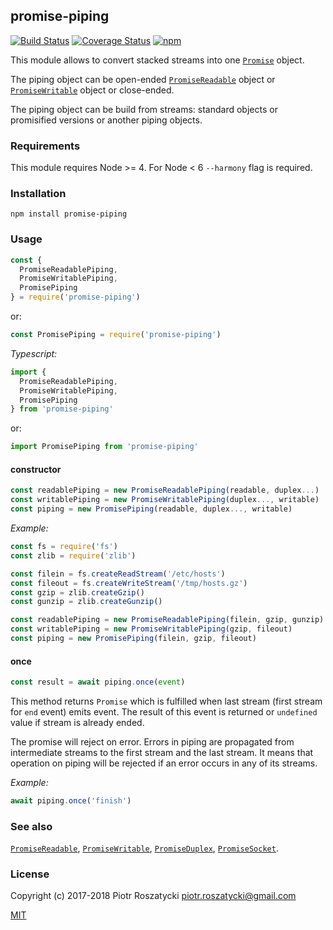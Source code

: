 ## promise-piping

[![Build Status](https://secure.travis-ci.org/dex4er/js-promise-piping.svg)](http://travis-ci.org/dex4er/js-promise-piping) [![Coverage Status](https://coveralls.io/repos/github/dex4er/js-promise-piping/badge.svg)](https://coveralls.io/github/dex4er/js-promise-piping) [![npm](https://img.shields.io/npm/v/promise-piping.svg)](https://www.npmjs.com/package/promise-piping)

This module allows to convert stacked streams into one
[`Promise`](https://developer.mozilla.org/en-US/docs/Web/JavaScript/Reference/Global_Objects/Promise)
object.

The piping object can be open-ended
[`PromiseReadable`](https://www.npmjs.com/package/promise-readable) object or
[`PromiseWritable`](https://www.npmjs.com/package/promise-writable) object or
close-ended.

The piping object can be build from streams: standard objects or promisified
versions or another piping objects.

### Requirements

This module requires Node >= 4. For Node < 6 `--harmony` flag is required.

### Installation

```shell
npm install promise-piping
```

### Usage

```js
const {
  PromiseReadablePiping,
  PromiseWritablePiping,
  PromisePiping
} = require('promise-piping')
```

or:

```js
const PromisePiping = require('promise-piping')
```

_Typescript:_

```js
import {
  PromiseReadablePiping,
  PromiseWritablePiping,
  PromisePiping
} from 'promise-piping'
```

or:

```js
import PromisePiping from 'promise-piping'
```

#### constructor

```js
const readablePiping = new PromiseReadablePiping(readable, duplex...)
const writablePiping = new PromiseWritablePiping(duplex..., writable)
const piping = new PromisePiping(readable, duplex..., writable)
```

_Example:_

```js
const fs = require('fs')
const zlib = require('zlib')

const filein = fs.createReadStream('/etc/hosts')
const fileout = fs.createWriteStream('/tmp/hosts.gz')
const gzip = zlib.createGzip()
const gunzip = zlib.createGunzip()

const readablePiping = new PromiseReadablePiping(filein, gzip, gunzip)
const writablePiping = new PromiseWritablePiping(gzip, fileout)
const piping = new PromisePiping(filein, gzip, fileout)
```

#### once

```js
const result = await piping.once(event)
```

This method returns `Promise` which is fulfilled when last stream (first
stream for `end` event) emits event. The result of this event is returned
or `undefined` value if stream is already ended.

The promise will reject on error. Errors in piping are propagated from
intermediate streams to the first stream and the last stream. It means that
operation on piping will be rejected if an error occurs in any of its streams.

_Example:_

```js
await piping.once('finish')
```

### See also

[`PromiseReadable`](https://www.npmjs.com/package/promise-readable),
[`PromiseWritable`](https://www.npmjs.com/package/promise-writable),
[`PromiseDuplex`](https://www.npmjs.com/package/promise-duplex),
[`PromiseSocket`](https://www.npmjs.com/package/promise-socket).

### License

Copyright (c) 2017-2018 Piotr Roszatycki <piotr.roszatycki@gmail.com>

[MIT](https://opensource.org/licenses/MIT)
